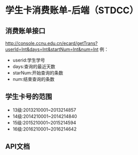 # 学生卡消费账单-后端（STDCC）

## 消费账单接口
http://console.ccnu.edu.cn/ecard/getTrans?userId=Int&days=Int&startNum=Int&num=Int
例：
+ userid:学生学号
+ days:查询的最近天数
+ starNum:开始查询的条数
+ num:结束查询的条数

## 学生卡号的范围
+ 13级:2013210001~2013214857
+ 14级:2014210001~2014214840
+ 15级:2015210001~2015214594
+ 16级:2016210001~2016214642

## API文档

